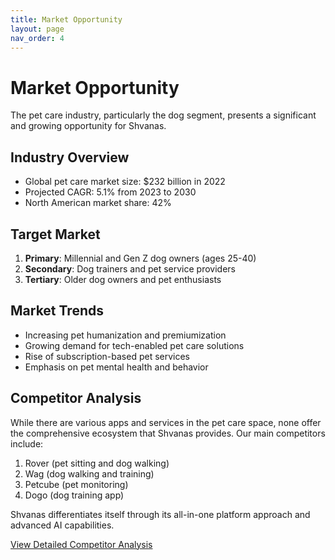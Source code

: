 ```yaml
---
title: Market Opportunity
layout: page
nav_order: 4
---
```


# Market Opportunity

The pet care industry, particularly the dog segment, presents a significant and growing opportunity for Shvanas.

## Industry Overview

- Global pet care market size: $232 billion in 2022
- Projected CAGR: 5.1% from 2023 to 2030
- North American market share: 42%

## Target Market

1. **Primary**: Millennial and Gen Z dog owners (ages 25-40)
2. **Secondary**: Dog trainers and pet service providers
3. **Tertiary**: Older dog owners and pet enthusiasts

## Market Trends

- Increasing pet humanization and premiumization
- Growing demand for tech-enabled pet care solutions
- Rise of subscription-based pet services
- Emphasis on pet mental health and behavior

## Competitor Analysis

While there are various apps and services in the pet care space, none offer the comprehensive ecosystem that Shvanas provides. Our main competitors include:

1. Rover (pet sitting and dog walking)
2. Wag (dog walking and training)
3. Petcube (pet monitoring)
4. Dogo (dog training app)

Shvanas differentiates itself through its all-in-one platform approach and advanced AI capabilities.

[View Detailed Competitor Analysis](competitor-analysis.md)
